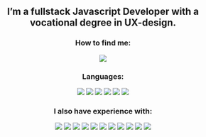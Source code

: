 <section align='center'>
<h1 align='center'> 
I’m a fullstack <b>Javascript Developer</b> with a vocational degree in <b>UX-design</b>. 
</h1>

<h3 align='center'>
<b>How to find me:</b>
</h3>
<section align='center'>
 <a href="https://www.linkedin.com/in/sophia-saks/">
    <img src="https://img.shields.io/badge/linkedin-%230077B5.svg?&style=for-the-badge&logo=linkedin&logoColor=white" />
  </a>
</section>
<h3 align='center'>
<b>Languages:</b>
</h3>
<section align='center'>
    <img src="https://img.shields.io/badge/TypeScript-007ACC?style=for-the-badge&logo=typescript&logoColor=white"/>
    <img src="https://img.shields.io/badge/JavaScript-323330?style=for-the-badge&logo=javascript&logoColor=F7DF1E"/>
    <img src="https://img.shields.io/badge/HTML5-E34F26?style=for-the-badge&logo=html5&logoColor=white"/>
    <img src="https://img.shields.io/badge/CSS3-1572B6?style=for-the-badge&logo=css3&logoColor=white"/>
    <img src="https://img.shields.io/badge/C%23-239120?style=for-the-badge&logo=c-sharp&logoColor=white"/>
    <img src="https://img.shields.io/badge/.NET-5C2D91?style=for-the-badge&logo=.net&logoColor=white"/>
</section>
<h3 align='center'>
<b>I also have experience with:</b>
</h3>
<section align='center'>
    <img src="https://img.shields.io/badge/React-20232A?style=for-the-badge&logo=react&logoColor=61DAFB"/>
    <img src="https://img.shields.io/badge/Figma-F24E1E?style=for-the-badge&logo=figma&logoColor=white"/>
    <img src="https://img.shields.io/badge/GIT-E44C30?style=for-the-badge&logo=git&logoColor=white"/>
    <img src="https://img.shields.io/badge/Express.js-000000?style=for-the-badge&logo=express&logoColor=white"/>
    <img src="https://img.shields.io/badge/Node.js-339933?style=for-the-badge&logo=nodedotjs&logoColor=white"/>
    <img src="https://img.shields.io/badge/npm-CB3837?style=for-the-badge&logo=npm&logoColor=white"/>
    <img src="https://img.shields.io/badge/MongoDB-4EA94B?style=for-the-badge&logo=mongodb&logoColor=white"/>
    <img src="https://img.shields.io/badge/PostgreSQL-316192?style=for-the-badge&logo=postgresql&logoColor=white"/>
    <img src="https://img.shields.io/badge/Vue.js-35495E?style=for-the-badge&logo=vuedotjs&logoColor=4FC08D"/>
    <img src="https://img.shields.io/badge/Postman-FF6C37?style=for-the-badge&logo=Postman&logoColor=white"/>
    <img src="https://img.shields.io/badge/Visual%20Studio%20Code-0078d7.svg?style=for-the-badge&logo=visual-studio-code&logoColor=white"/>
</section>

 </section>


